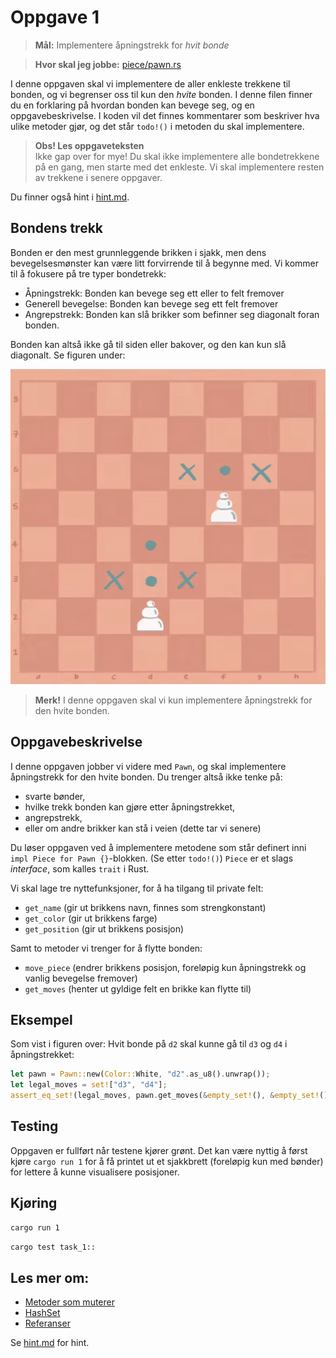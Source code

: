 # Oppgave 1
> **Mål:** Implementere åpningstrekk for _hvit bonde_

> **Hvor skal jeg jobbe:** [piece/pawn.rs](piece/pawn.rs)

I denne oppgaven skal vi implementere de aller enkleste trekkene til bonden, og vi begrenser oss til kun den _hvite_ 
bonden. I denne filen finner du en forklaring på hvordan bonden kan bevege seg, og en oppgavebeskrivelse. I koden 
vil det finnes kommentarer som beskriver hva ulike metoder gjør, og det står `todo!()` i metoden du skal implementere.

> **Obs! Les oppgaveteksten**  
> Ikke gap over for mye! Du skal ikke implementere alle bondetrekkene på en gang, men starte med det enkleste. Vi 
> skal implementere resten av trekkene i senere oppgaver.

Du finner også hint i [hint.md](./hint.md).

## Bondens trekk
Bonden er den mest grunnleggende brikken i sjakk, men dens bevegelsesmønster kan være litt forvirrende til å begynne 
med. Vi kommer til å fokusere på tre typer bondetrekk:
- Åpningstrekk: Bonden kan bevege seg ett eller to felt fremover
- Generell bevegelse: Bonden kan bevege seg ett felt fremover
- Angrepstrekk: Bonden kan slå brikker som befinner seg diagonalt foran bonden.

Bonden kan altså ikke gå til siden eller bakover, og den kan kun slå diagonalt. Se figuren under:

![Bondetrekk](../../images/moves/pawn.gif)

> **Merk!** I denne oppgaven skal vi kun implementere åpningstrekk for den hvite bonden.

## Oppgavebeskrivelse

I denne oppgaven jobber vi videre med `Pawn`, og skal implementere åpningstrekk for den hvite bonden. Du trenger 
altså ikke tenke på:
- svarte bønder,
- hvilke trekk bonden kan gjøre etter åpningstrekket,
- angrepstrekk,
- eller om andre brikker kan stå i veien (dette tar vi senere)

Du løser oppgaven ved å implementere metodene som står definert inni `impl Piece for Pawn {}`-blokken. (Se etter
`todo!()`) `Piece` er et slags *interface*, som kalles `trait` i Rust.

Vi skal lage tre nyttefunksjoner, for å ha tilgang til private felt:
   - `get_name` (gir ut brikkens navn, finnes som strengkonstant)
   - `get_color` (gir ut brikkens farge)
   - `get_position` (gir ut brikkens posisjon)

Samt to metoder vi trenger for å flytte bonden:
   - `move_piece` (endrer brikkens posisjon, foreløpig kun åpningstrekk og vanlig bevegelse fremover)
   - `get_moves` (henter ut gyldige felt en brikke kan flytte til)

## Eksempel
Som vist i figuren over: Hvit bonde på `d2` skal kunne gå til `d3` og `d4` i åpningstrekket:

```rust
let pawn = Pawn::new(Color::White, "d2".as_u8().unwrap());
let legal_moves = set!["d3", "d4"];
assert_eq_set!(legal_moves, pawn.get_moves(&empty_set!(), &empty_set!()));
```

## Testing
Oppgaven er fullført når testene kjører grønt.
Det kan være nyttig å først kjøre `cargo run 1` for å få printet ut et sjakkbrett (foreløpig kun med bønder) for 
lettere å kunne visualisere posisjoner.

## Kjøring
```bash
cargo run 1
```
```bash
cargo test task_1::
```

## Les mer om:
   - [Metoder som muterer](https://doc.rust-lang.org/book/ch05-03-method-syntax.html?#defining-methods)
   - [HashSet](https://doc.rust-lang.org/std/collections/struct.HashSet.html)
   - [Referanser](https://doc.rust-lang.org/book/ch04-02-references-and-borrowing.html)

Se [hint.md](hint.md) for hint.